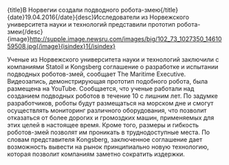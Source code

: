 {title}В Норвегии создали подводного робота-змею{/title}{date}19.04.2016{/date}{desc}Исследователи из Норвежского университета науки и технологий представили прототип робота-змеи{/desc}{image}http://supple.image.newsru.com/images/big/102_73_1027350_1461059508.jpg{/image}{isindex}1{/isindex}


Ученые из Норвежского университета науки и технологий заключили с компаниями Statoil и Kongsberg соглашение о разработке и испытании подводных роботов-змей, сообщает The Maritime Executive. Видеозапись, демонстрирующая прототип подобного робота, была размещена на YouTube.
Сообщается, что ученые работали над созданием подводных роботов в течение 10 с лишним лет. По задумке разработчиков, роботы будут размещаться на морском дне и смогут осуществлять мониторинг различного оборудования, что позволит отказаться от более дорогих и громоздких машин, применяемых для этих целей в настоящее время.
Кроме того, размеры и гибкость роботов-змей позволят им проникать в труднодоступные места. По словам представителя Kongsberg, заключенное соглашение дает возможность вывести на рынок принципиально новую технологию, которая позволит компаниям заметно сократить издержки.
